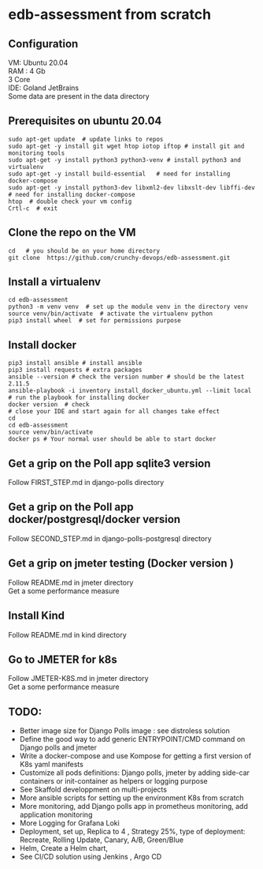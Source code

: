 # edb-assessment from scratch

## Configuration 
VM: Ubuntu 20.04  
RAM : 4 Gb    
3 Core  
IDE: Goland  JetBrains  
Some data are present in the data directory

## Prerequisites on ubuntu 20.04
```shell
sudo apt-get update  # update links to repos
sudo apt-get -y install git wget htop iotop iftop # install git and monitoring tools
sudo apt-get -y install python3 python3-venv # install python3 and virtualenv
sudo apt-get -y install build-essential   # need for installing docker-compose
sudo apt-get -y install python3-dev libxml2-dev libxslt-dev libffi-dev # need for installing docker-compose
htop  # double check your vm config
Crtl-c  # exit
```

## Clone the repo  on the VM
```shell
cd   # you should be on your home directory
git clone  https://github.com/crunchy-devops/edb-assessment.git
```

## Install a virtualenv
```shell
cd edb-assessment
python3 -m venv venv  # set up the module venv in the directory venv
source venv/bin/activate  # activate the virtualenv python
pip3 install wheel  # set for permissions purpose
```

## Install docker 
```shell
pip3 install ansible # install ansible
pip3 install requests # extra packages
ansible --version # check the version number # should be the latest 2.11.5
ansible-playbook -i inventory install_docker_ubuntu.yml --limit local  # run the playbook for installing docker
docker version  # check 
# close your IDE and start again for all changes take effect
cd
cd edb-assessment
source venv/bin/activate
docker ps # Your normal user should be able to start docker  
```

## Get a grip on the Poll app sqlite3 version
Follow FIRST_STEP.md in django-polls directory

## Get a grip on the Poll app docker/postgresql/docker version
Follow SECOND_STEP.md in django-polls-postgresql  directory

## Get a grip on jmeter testing (Docker version )
Follow README.md in jmeter directory   
Get a some performance measure  

## Install Kind
Follow README.md in kind directory

## Go to JMETER for k8s 
Follow JMETER-K8S.md in jmeter directory  
Get a some performance measure  

## TODO: 
- Better image size for Django Polls image : see distroless solution
- Define the good way to add generic ENTRYPOINT/CMD command on Django polls and jmeter
- Write a docker-compose and use Kompose for getting a first version of K8s yaml manifests
- Customize all pods definitions: Django polls, jmeter by adding side-car containers or init-container as helpers or logging purpose 
- See Skaffold developpment on multi-projects   
- More ansible scripts for setting up the environment K8s from scratch
- More monitoring, add Django polls app in prometheus monitoring, add application monitoring   
- More Logging for Grafana Loki 
- Deployment, set up, Replica to 4 , Strategy 25%, type of deployment: Recreate, Rolling Update, Canary, A/B, Green/Blue
- Helm, Create a Helm chart, 
- See CI/CD solution using  Jenkins , Argo CD  